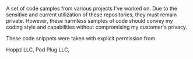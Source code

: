 A set of code samples from various projects I've worked on. Due to the sensitive and current utilization of these repositories, they must remain private. However, these harmless samples of code should convey my coding style and capabilities without compromising my customer's privacy.

These code snippets were taken with explicit permission from

Hoppz LLC,
Pod Plug LLC,